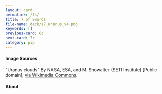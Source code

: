 ```yaml
---
layout: card
permalink: /7s/
title: 7 of Swords
file-name: deck/s7_uranus_v4.png
keywords: []
previous-card: 6c
next-card: 7r
category: pip
---
```


#### Image Sources
"Uranus clouds" By NASA, ESA, and M. Showalter (SETI Institute) [Public domain], [via Wikimedia Commons](https://commons.wikimedia.org/wiki/File:Uranus_clouds.jpg).

#### About

